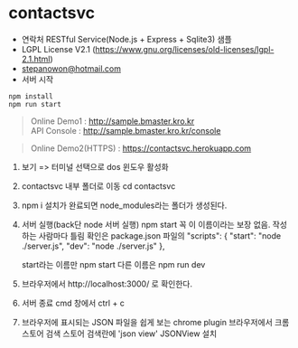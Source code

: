 # contactsvc

* 연락처 RESTful Service(Node.js + Express + Sqlite3) 샘플
* LGPL License V2.1 (https://www.gnu.org/licenses/old-licenses/lgpl-2.1.html)
* stepanowon@hotmail.com
* 서버 시작
```
npm install
npm run start
```

> Online Demo1 : http://sample.bmaster.kro.kr  
> API Console : http://sample.bmaster.kro.kr/console

> Online Demo2(HTTPS) : https://contactsvc.herokuapp.com   
 


1. 보기 => 터미널 선택으로 dos 윈도우 활성화
2. contactsvc 내부 폴더로 이동
    cd contactsvc
3. npm i
    설치가 완료되면 node_modules라는 폴더가 생성된다.
4. 서버 실행(back단 node 서버 실행)
    npm start
    꼭 이 이름이라는 보장 없음. 작성하는 사람마다 틀림
    확인은 package.json 파일의 
    "scripts": {
      "start": "node ./server.js",
      "dev": "node ./server.js"
    },

    start라는 이름만 npm start
    다른 이름은 npm run dev

5. 브라우저에서 
    http://localhost:3000/
    로 확인한다.

6. 서버 종료
    cmd 창에서 ctrl + c

7. 브라우저에 표시되는 JSON 파일을 쉽게 보는 chrome plugin
    브라우저에서 크롬스토어 검색
    스토어 검색란에 'json view'
    JSONView 설치

